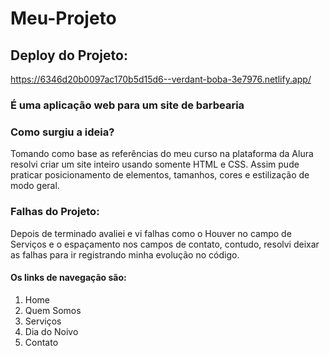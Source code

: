 # Meu-Projeto

## Deploy do Projeto:
https://6346d20b0097ac170b5d15d6--verdant-boba-3e7976.netlify.app/

### É uma aplicação web para um site de barbearia

### Como surgiu a ideia? 

Tomando como base as referências do meu curso na plataforma da Alura resolvi criar um site inteiro usando somente HTML e CSS. 
Assim pude praticar posicionamento de elementos, tamanhos, cores e estilização de modo geral. 

 

### Falhas do Projeto: 

Depois de terminado avaliei e vi falhas como o Houver no campo de Serviços e o espaçamento nos campos de contato,
contudo, resolvi deixar as falhas para ir registrando minha evolução no código. 

#### Os links de navegação são:
1. Home
2. Quem Somos
3. Serviços
4. Dia do Noivo
5. Contato

